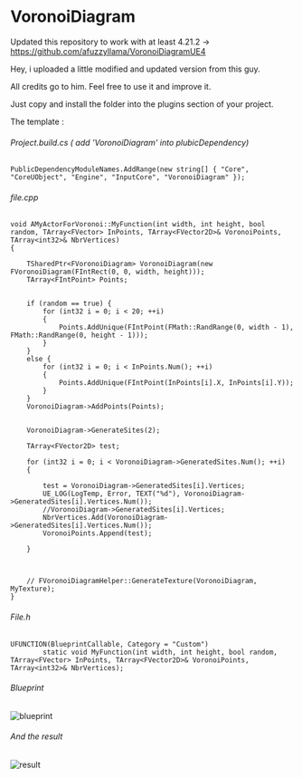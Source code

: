 # VoronoiDiagram
Updated this repository to work with at least 4.21.2 -> https://github.com/afuzzyllama/VoronoiDiagramUE4

Hey, i uploaded a little modified and updated version from this guy.

All credits go to him. Feel free to use it and improve it.

Just copy and install the folder into the plugins section of your project.

The template :
###### Project.build.cs ( add 'VoronoiDiagram' into plubicDependency)
```
PublicDependencyModuleNames.AddRange(new string[] { "Core", "CoreUObject", "Engine", "InputCore", "VoronoiDiagram" });
```

###### file.cpp
```
void AMyActorForVoronoi::MyFunction(int width, int height, bool random, TArray<FVector> InPoints, TArray<FVector2D>& VoronoiPoints, TArray<int32>& NbrVertices)
{

	TSharedPtr<FVoronoiDiagram> VoronoiDiagram(new FVoronoiDiagram(FIntRect(0, 0, width, height)));
	TArray<FIntPoint> Points;


	if (random == true) {
		for (int32 i = 0; i < 20; ++i)
		{
			Points.AddUnique(FIntPoint(FMath::RandRange(0, width - 1), FMath::RandRange(0, height - 1)));
		}
	}
	else {
		for (int32 i = 0; i < InPoints.Num(); ++i)
		{
			Points.AddUnique(FIntPoint(InPoints[i].X, InPoints[i].Y));
		}
	}
	VoronoiDiagram->AddPoints(Points);


	VoronoiDiagram->GenerateSites(2);

	TArray<FVector2D> test;

	for (int32 i = 0; i < VoronoiDiagram->GeneratedSites.Num(); ++i)
	{

		test = VoronoiDiagram->GeneratedSites[i].Vertices;
		UE_LOG(LogTemp, Error, TEXT("%d"), VoronoiDiagram->GeneratedSites[i].Vertices.Num());
		//VoronoiDiagram->GeneratedSites[i].Vertices;
		NbrVertices.Add(VoronoiDiagram->GeneratedSites[i].Vertices.Num());
		VoronoiPoints.Append(test);
		
	}
	
	

	// FVoronoiDiagramHelper::GenerateTexture(VoronoiDiagram, MyTexture);
}
```

###### File.h
```
UFUNCTION(BlueprintCallable, Category = "Custom")
		static void MyFunction(int width, int height, bool random, TArray<FVector> InPoints, TArray<FVector2D>& VoronoiPoints, TArray<int32>& NbrVertices);
```

###### Blueprint

![blueprint](https://i.gyazo.com/a8f9c5f70f97f60ca200efb9638f291b.png)

###### And the result
![result](https://i.gyazo.com/bb62d634ea8e10c20ff9383746a0c9ba.png)
